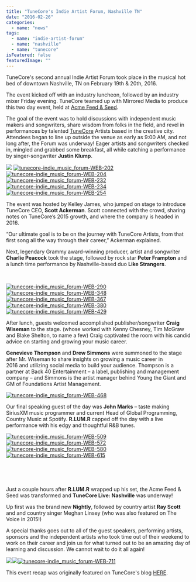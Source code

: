 ```yaml
---
title: "TuneCore's Indie Artist Forum, Nashville TN"
date: "2016-02-26"
categories: 
  - name: "news"
tags: 
  - name: "indie-artist-forum"
  - name: "nashville"
  - name: "tunecore"
isFeatured: false
featuredImage: ""
---
```


TuneCore's second annual Indie Artist Forum took place in the musical hot bed of downtown Nashville, TN on February 19th & 20th, 2016.

The event kicked off with an industry luncheon, followed by an industry mixer Friday evening. TuneCore teamed up with Mirrored Media to produce this two day event, held at [Acme Feed & Seed](http://theacmenashville.com/).

The goal of the event was to hold discussions with independent music makers and songwriters, share wisdom from folks in the field, and revel in performances by talented [TuneCore](http://www.tunecore.com) Artists based in the creative city. Attendees began to line up outside the venue as early as 9:00 AM, and not long after, the Forum was underway! Eager artists and songwriters checked in, mingled and grabbed some breakfast, all while catching a performance by singer-songwriter **Justin Klump**.

[![](http://www.mirroredmedia.com/wp-content/uploads/2016/02/tunecore-indie_music_forum-WEB-01.jpg)](http://www.mirroredmedia.com/wp-content/uploads/2016/02/tunecore-indie_music_forum-WEB-01.jpg) [![tunecore-indie_music_forum-WEB-202](http://www.mirroredmedia.com/wp-content/uploads/2016/02/tunecore-indie_music_forum-WEB-202.jpg)](http://www.mirroredmedia.com/wp-content/uploads/2016/02/tunecore-indie_music_forum-WEB-202.jpg) [![tunecore-indie_music_forum-WEB-204](http://www.mirroredmedia.com/wp-content/uploads/2016/02/tunecore-indie_music_forum-WEB-204.jpg)](http://www.mirroredmedia.com/wp-content/uploads/2016/02/tunecore-indie_music_forum-WEB-204.jpg) [![tunecore-indie_music_forum-WEB-232](http://www.mirroredmedia.com/wp-content/uploads/2016/02/tunecore-indie_music_forum-WEB-232.jpg)](http://www.mirroredmedia.com/wp-content/uploads/2016/02/tunecore-indie_music_forum-WEB-232.jpg) [![tunecore-indie_music_forum-WEB-234](http://www.mirroredmedia.com/wp-content/uploads/2016/02/tunecore-indie_music_forum-WEB-234.jpg)](http://www.mirroredmedia.com/wp-content/uploads/2016/02/tunecore-indie_music_forum-WEB-234.jpg) [![tunecore-indie_music_forum-WEB-254](http://www.mirroredmedia.com/wp-content/uploads/2016/02/tunecore-indie_music_forum-WEB-254.jpg)](http://www.mirroredmedia.com/wp-content/uploads/2016/02/tunecore-indie_music_forum-WEB-254.jpg)

The event was hosted by Kelley James, who jumped on stage to introduce TuneCore CEO, **Scott Ackerman**. Scott connected with the crowd, sharing notes on TuneCore’s 2015 growth, and where the company is headed in 2016.

“Our ultimate goal is to be on the journey with TuneCore Artists, from that first song all the way through their career,” Ackerman explained.

Next, legendary Grammy award-winning producer, artist and songwriter **Charlie Peacock** took the stage, followed by rock star **Peter Frampton** and a lunch time performance by Nashville-based duo **Like Strangers**.

 

[![tunecore-indie_music_forum-WEB-290](http://www.mirroredmedia.com/wp-content/uploads/2016/02/tunecore-indie_music_forum-WEB-290.jpg)](http://www.mirroredmedia.com/wp-content/uploads/2016/02/tunecore-indie_music_forum-WEB-290.jpg) [![tunecore-indie_music_forum-WEB-348](http://www.mirroredmedia.com/wp-content/uploads/2016/02/tunecore-indie_music_forum-WEB-348.jpg)](http://www.mirroredmedia.com/wp-content/uploads/2016/02/tunecore-indie_music_forum-WEB-348.jpg) [![tunecore-indie_music_forum-WEB-367](http://www.mirroredmedia.com/wp-content/uploads/2016/02/tunecore-indie_music_forum-WEB-367.jpg)](http://www.mirroredmedia.com/wp-content/uploads/2016/02/tunecore-indie_music_forum-WEB-367.jpg) [![tunecore-indie_music_forum-WEB-380](http://www.mirroredmedia.com/wp-content/uploads/2016/02/tunecore-indie_music_forum-WEB-380.jpg)](http://www.mirroredmedia.com/wp-content/uploads/2016/02/tunecore-indie_music_forum-WEB-380.jpg) [![tunecore-indie_music_forum-WEB-429](http://www.mirroredmedia.com/wp-content/uploads/2016/02/tunecore-indie_music_forum-WEB-429.jpg)](http://www.mirroredmedia.com/wp-content/uploads/2016/02/tunecore-indie_music_forum-WEB-429.jpg)

After lunch, guests welcomed accomplished publisher/songwriter **Craig Wiseman** to the stage. (whose worked with Kenny Chesney, Tim McGraw and Blake Shelton, to name a few) Craig captivated the room with his candid advice on starting and growing your music career.

**Genevieve Thompson** and **Drew Simmons** were summoned to the stage after Mr. Wiseman to share insights on growing a music career in 2016 and utilizing social media to build your audience. Thompson is a partner at Back 40 Entertainment – a label, publishing and management company – and Simmons is the artist manager behind Young the Giant and GM of Foundations Artist Management.

[![tunecore-indie_music_forum-WEB-468](http://www.mirroredmedia.com/wp-content/uploads/2016/02/tunecore-indie_music_forum-WEB-468.jpg)](http://www.mirroredmedia.com/wp-content/uploads/2016/02/tunecore-indie_music_forum-WEB-468.jpg)

Our final speaking guest of the day was **John Marks** – taste making SiriusXM music programmer and current Head of Global Programming, Country Music at Spotify. **R.LUM.R** capped off the day with a live performance with his edgy and thoughtful R&B tunes.

[![tunecore-indie_music_forum-WEB-509](http://www.mirroredmedia.com/wp-content/uploads/2016/02/tunecore-indie_music_forum-WEB-509.jpg)](http://www.mirroredmedia.com/wp-content/uploads/2016/02/tunecore-indie_music_forum-WEB-509.jpg)[![tunecore-indie_music_forum-WEB-572](http://www.mirroredmedia.com/wp-content/uploads/2016/02/tunecore-indie_music_forum-WEB-572.jpg)](http://www.mirroredmedia.com/wp-content/uploads/2016/02/tunecore-indie_music_forum-WEB-572.jpg) [![tunecore-indie_music_forum-WEB-580](http://www.mirroredmedia.com/wp-content/uploads/2016/02/tunecore-indie_music_forum-WEB-580.jpg)](http://www.mirroredmedia.com/wp-content/uploads/2016/02/tunecore-indie_music_forum-WEB-580.jpg) [![tunecore-indie_music_forum-WEB-615](http://www.mirroredmedia.com/wp-content/uploads/2016/02/tunecore-indie_music_forum-WEB-615.jpg)](http://www.mirroredmedia.com/wp-content/uploads/2016/02/tunecore-indie_music_forum-WEB-615.jpg)

 

 

Just a couple hours after **R.LUM.R** wrapped up his set, the Acme Feed & Seed was transformed and **TuneCore Live: Nashville** was underway!

Up first was the brand new **Nightly**, followed by country artist **Ray Scott** and and country singer Meghan Linsey (who was also featured on The Voice in 2015!)

A special thanks goes out to all of the guest speakers, performing artists, sponsors and the independent artists who took time out of their weekend to work on their career and join us for what turned out to be an amazing day of learning and discussion. We cannot wait to do it all again!

[![](http://www.mirroredmedia.com/wp-content/uploads/2016/02/tunecore-indie_music_forum-WEB-661.jpg)](http://www.mirroredmedia.com/wp-content/uploads/2016/02/tunecore-indie_music_forum-WEB-661.jpg)[![](http://www.mirroredmedia.com/wp-content/uploads/2016/02/tunecore-indie_music_forum-WEB-681.jpg)](http://www.mirroredmedia.com/wp-content/uploads/2016/02/tunecore-indie_music_forum-WEB-681.jpg)[![tunecore-indie_music_forum-WEB-711](http://www.mirroredmedia.com/wp-content/uploads/2016/02/tunecore-indie_music_forum-WEB-711.jpg)](http://www.mirroredmedia.com/wp-content/uploads/2016/02/tunecore-indie_music_forum-WEB-711.jpg)

This event recap was originally featured on TuneCore's blog [HERE](http://www.tunecore.com/blog/2016/02/event-recap-indie-artist-forum-tunecore-live-nashville.html).
